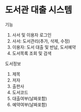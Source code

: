 # 도서관 대출 시스템

기능
1. 사서 및 이용자 로그인
2. 사서: 도서관리(추가, 삭제, 수정)
3. 이용자: 도서 대출 및 반납, 도서예약
4. 도서목록 조회 및 검색

도서정보
1. 제목
2. 저자
3. 출판사
4. 도서코드
5. 대출여부(날짜포함)
6. 예약여부(날짜포함)
